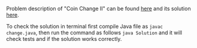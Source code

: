 Problem description of "Coin Change II" can be found [here](https://leetcode.com/problems/coin-change-ii/) and its solution [here](https://github.com/aurimas13/Solutions-To-Problems/blob/main/LeetCode/Java%20Solutions/Coin%20Change%20II/change.java).

To check the solution in terminal first compile Java file as `javac change.java`, then run the command as follows `java Solution` and it will check tests and if the solution works correctly.
